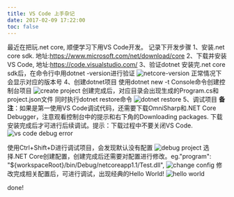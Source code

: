 ```yaml
---
title: VS Code 上手杂记
date: 2017-02-09 17:22:00
toc: false
---
```

最近在把玩.net core, 顺便学习下用VS Code开发。
记录下开发步骤
1、安装.net core sdk. 地址:https://www.microsoft.com/net/download/core
2、下载并安装VS Code, 地址:https://code.visualstudio.com/
3、验证dotnet
安装完.net core sdk后，在命令行中用dotnet -version进行验证
![netcore-version](https://cloud.githubusercontent.com/assets/3859838/22683546/550e8700-ed53-11e6-95e6-5fb53147826a.png)
正常情况下会显示对应的版本号
4、创建dotnet项目
使用dotnet new -t Console命令创建控制台项目
![create project](https://cloud.githubusercontent.com/assets/3859838/22685417/319175e6-ed5b-11e6-9cd0-3fa1b016f07e.png)
创建完成后，对应目录会出现生成的Program.cs和project.json文件
同时执行dotnet restore命令
![dotnet restore](https://cloud.githubusercontent.com/assets/3859838/22685747/81ee7a4c-ed5c-11e6-92ef-c37f3ccba1d2.png)
5、调试项目
**备注**：如果是第一使用VS Code调试代码，还需要下载OmniSharp和.NET Core Debugger，注意观看控制台中的提示和右下角的Downloading packages. 下载安装完成后才可进行后续调试。提示：下载过程中不要关闭VS Code.
![vs code debug error](https://cloud.githubusercontent.com/assets/3859838/22776610/429d51fc-eeeb-11e6-9729-55af72b860ea.png)

使用Ctrl+Shift+D进行调试项目，会发现默认没有配置
![debug project](https://cloud.githubusercontent.com/assets/3859838/22685590/ddd9b8f4-ed5b-11e6-992f-07ac2eb914d2.png)
选择.NET Core创建配置，创建完成后还需要对配置进行修改。eg."program": "${workspaceRoot}/bin/Debug/netcoreapp1.1/Test.dll",
![change config](https://cloud.githubusercontent.com/assets/3859838/22685825/c9f3c996-ed5c-11e6-9ac7-17d7eaec219b.png)
修改完成相关配置后，可进行调试，出现经典的Hello World! 
![hello world](https://cloud.githubusercontent.com/assets/3859838/22776454/ab1f08f2-eeea-11e6-9450-8b7c2e0b56f4.png)

done!



